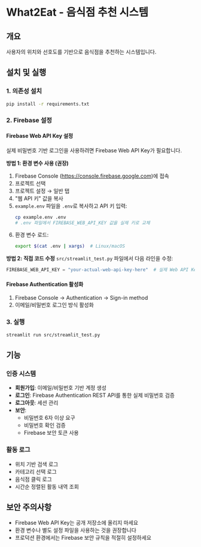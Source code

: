 # What2Eat - 음식점 추천 시스템

## 개요
사용자의 위치와 선호도를 기반으로 음식점을 추천하는 시스템입니다.

## 설치 및 실행

### 1. 의존성 설치
```bash
pip install -r requirements.txt
```

### 2. Firebase 설정

#### Firebase Web API Key 설정
실제 비밀번호 기반 로그인을 사용하려면 Firebase Web API Key가 필요합니다.

**방법 1: 환경 변수 사용 (권장)**
1. Firebase Console (https://console.firebase.google.com)에 접속
2. 프로젝트 선택
3. 프로젝트 설정 → 일반 탭
4. "웹 API 키" 값을 복사
5. `example.env` 파일을 `.env`로 복사하고 API 키 입력:
   ```bash
   cp example.env .env
   # .env 파일에서 FIREBASE_WEB_API_KEY 값을 실제 키로 교체
   ```
6. 환경 변수 로드:
   ```bash
   export $(cat .env | xargs)  # Linux/macOS
   ```

**방법 2: 직접 코드 수정**
`src/streamlit_test.py` 파일에서 다음 라인을 수정:
```python
FIREBASE_WEB_API_KEY = "your-actual-web-api-key-here"  # 실제 Web API Key로 교체
```

#### Firebase Authentication 활성화
1. Firebase Console → Authentication → Sign-in method
2. 이메일/비밀번호 로그인 방식 활성화

### 3. 실행
```bash
streamlit run src/streamlit_test.py
```

## 기능

### 인증 시스템
- **회원가입**: 이메일/비밀번호 기반 계정 생성
- **로그인**: Firebase Authentication REST API를 통한 실제 비밀번호 검증
- **로그아웃**: 세션 관리
- **보안**: 
  - 비밀번호 6자 이상 요구
  - 비밀번호 확인 검증
  - Firebase 보안 토큰 사용

### 활동 로그
- 위치 기반 검색 로그
- 카테고리 선택 로그  
- 음식점 클릭 로그
- 시간순 정렬된 활동 내역 조회

## 보안 주의사항
- Firebase Web API Key는 공개 저장소에 올리지 마세요
- 환경 변수나 별도 설정 파일을 사용하는 것을 권장합니다
- 프로덕션 환경에서는 Firebase 보안 규칙을 적절히 설정하세요 